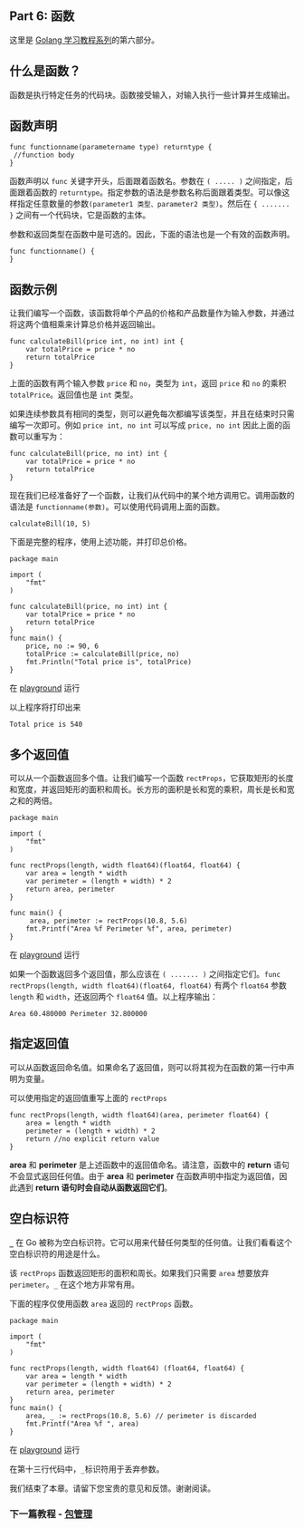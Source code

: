 ## Part 6: 函数

这里是 [Golang 学习教程系列](https://github.com/LeaningGo/go-learn)的第六部分。

## 什么是函数？

函数是执行特定任务的代码块。函数接受输入，对输入执行一些计算并生成输出。

## 函数声明

```
func functionname(parametername type) returntype {  
 //function body
}
```

函数声明以 `func` 关键字开头，后面跟着函数名。参数在 `( ..... )` 之间指定，后面跟着函数的 `returntype`。指定参数的语法是参数名称后面跟着类型。可以像这样指定任意数量的参数`(parameter1 类型、parameter2 类型)`。然后在 `{ ....... }` 之间有一个代码块，它是函数的主体。

参数和返回类型在函数中是可选的。因此，下面的语法也是一个有效的函数声明。

```
func functionname() {  
}
```

## 函数示例

让我们编写一个函数，该函数将单个产品的价格和产品数量作为输入参数，并通过将这两个值相乘来计算总价格并返回输出。

```
func calculateBill(price int, no int) int {  
    var totalPrice = price * no
    return totalPrice
}
```

上面的函数有两个输入参数 `price` 和 `no`，类型为 `int`，返回 `price` 和 `no` 的乘积 `totalPrice`。返回值也是 `int` 类型。

如果连续参数具有相同的类型，则可以避免每次都编写该类型，并且在结束时只需编写一次即可。例如 `price int, no int` 可以写成 `price, no int` 因此上面的函数可以重写为：

```
func calculateBill(price, no int) int {  
    var totalPrice = price * no
    return totalPrice
}
```

现在我们已经准备好了一个函数，让我们从代码中的某个地方调用它。调用函数的语法是 `functionname(参数)`。可以使用代码调用上面的函数。

```
calculateBill(10, 5) 
```

下面是完整的程序，使用上述功能，并打印总价格。

```
package main

import (  
    "fmt"
)

func calculateBill(price, no int) int {  
    var totalPrice = price * no
    return totalPrice
}
func main() {  
    price, no := 90, 6
    totalPrice := calculateBill(price, no)
    fmt.Println("Total price is", totalPrice)
}
```

在 [playground](https://play.golang.org/p/YJlW3g-VZH) 运行

以上程序将打印出来

```
Total price is 540
```

## 多个返回值

可以从一个函数返回多个值。让我们编写一个函数 `rectProps`，它获取矩形的长度和宽度，并返回矩形的面积和周长。长方形的面积是长和宽的乘积，周长是长和宽之和的两倍。

```
package main

import (  
    "fmt"
)

func rectProps(length, width float64)(float64, float64) {  
    var area = length * width
    var perimeter = (length + width) * 2
    return area, perimeter
}

func main() {  
     area, perimeter := rectProps(10.8, 5.6)
    fmt.Printf("Area %f Perimeter %f", area, perimeter) 
}
```

在 [playground](https://play.golang.org/p/qAftE_yke_) 运行

如果一个函数返回多个返回值，那么应该在 `( ....... )` 之间指定它们。`func rectProps(length, width float64)(float64, float64)` 有两个 `float64` 参数 `length` 和 `width`，还返回两个 `float64` 值。以上程序输出：

```
Area 60.480000 Perimeter 32.800000  
```

## 指定返回值

可以从函数返回命名值。如果命名了返回值，则可以将其视为在函数的第一行中声明为变量。

可以使用指定的返回值重写上面的 `rectProps`

```
func rectProps(length, width float64)(area, perimeter float64) {  
    area = length * width
    perimeter = (length + width) * 2
    return //no explicit return value
}
```

**area** 和 **perimeter** 是上述函数中的返回值命名。请注意，函数中的 **return** 语句不会显式返回任何值。由于 **area** 和 **perimeter** 在函数声明中指定为返回值，因此遇到 **return 语句时会自动从函数返回它们**。

## 空白标识符

**`_`** 在 Go 被称为空白标识符。它可以用来代替任何类型的任何值。让我们看看这个空白标识符的用途是什么。

该 `rectProps` 函数返回矩形的面积和周长。如果我们只需要 `area` 想要放弃 `perimeter`。`_` 在这个地方非常有用。

下面的程序仅使用函数 `area` 返回的 `rectProps` 函数。

```
package main

import (  
    "fmt"
)

func rectProps(length, width float64) (float64, float64) {  
    var area = length * width
    var perimeter = (length + width) * 2
    return area, perimeter
}
func main() {  
    area, _ := rectProps(10.8, 5.6) // perimeter is discarded
    fmt.Printf("Area %f ", area)
}
```

在 [playground](https://play.golang.org/p/IkugSH1jIt) 运行

在第十三行代码中，`_`标识符用于丢弃参数。

我们结束了本章。请留下您宝贵的意见和反馈。谢谢阅读。

### 下一篇教程 - [包管理](https://github.com/LeaningGo/go-learn/blob/master/go-packages.md)
